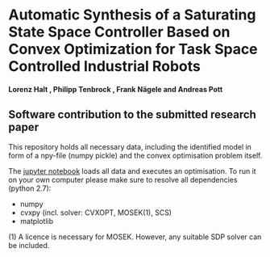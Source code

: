 # Automatic Synthesis of a Saturating State Space Controller Based on Convex Optimization for Task Space Controlled Industrial Robots
#### Lorenz Halt , Philipp Tenbrock , Frank Nägele and Andreas Pott 

## Software contribution to the submitted research paper

This repository holds all necessary data, including the identified model in form of a npy-file (numpy pickle) and the convex optimisation problem itself.

The [jupyter notebook](Dynamical_system_control_synthesis.ipynb) loads all data and executes an optimisation. To run it on your own computer please make sure to resolve all dependencies (python 2.7):
* numpy
* cvxpy (incl. solver: CVXOPT, MOSEK(1), SCS)
* matplotlib





(1) A licence is necessary for MOSEK. However, any suitable SDP solver can be included.
